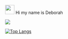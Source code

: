<img src="https://raw.githubusercontent.com/MartinHeinz/MartinHeinz/master/wave.gif" width="30px"> Hi my name is Deborah 
                                                                
                                                                
![](https://github.com/DeborahOsilade/Deborah-s-osilade/blob/main/Images/Deborah%20Osilade%20(1).png)


[![Top Langs](https://github-readme-stats.vercel.app/api/top-langs/?username=deborahosilade&langs_count=8)](https://github.com/deborahosilade/github-readme-stats)

